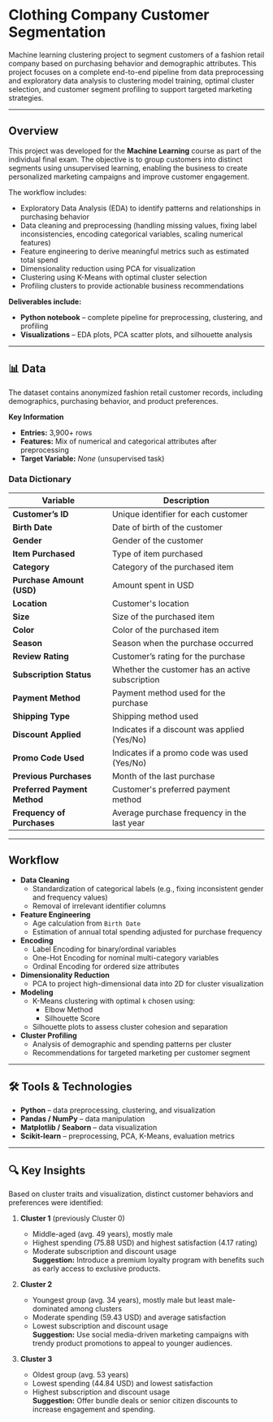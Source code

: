 # Clothing Company Customer Segmentation
Machine learning clustering project to segment customers of a fashion retail company based on purchasing behavior and demographic attributes. This project focuses on a complete end-to-end pipeline from data preprocessing and exploratory data analysis to clustering model training, optimal cluster selection, and customer segment profiling to support targeted marketing strategies.

---

## Overview
This project was developed for the **Machine Learning** course as part of the individual final exam. The objective is to group customers into distinct segments using unsupervised learning, enabling the business to create personalized marketing campaigns and improve customer engagement.

The workflow includes:
- Exploratory Data Analysis (EDA) to identify patterns and relationships in purchasing behavior
- Data cleaning and preprocessing (handling missing values, fixing label inconsistencies, encoding categorical variables, scaling numerical features)
- Feature engineering to derive meaningful metrics such as estimated total spend
- Dimensionality reduction using PCA for visualization
- Clustering using K-Means with optimal cluster selection
- Profiling clusters to provide actionable business recommendations

**Deliverables include:**
- **Python notebook** – complete pipeline for preprocessing, clustering, and profiling
- **Visualizations** – EDA plots, PCA scatter plots, and silhouette analysis
---

## 📊 Data

The dataset contains anonymized fashion retail customer records, including demographics, purchasing behavior, and product preferences.

**Key Information**
- **Entries:** 3,900+ rows  
- **Features:** Mix of numerical and categorical attributes after preprocessing  
- **Target Variable:** *None* (unsupervised task)  

### Data Dictionary
| Variable | Description |
|----------|-------------|
| **Customer’s ID** | Unique identifier for each customer |
| **Birth Date** | Date of birth of the customer |
| **Gender** | Gender of the customer |
| **Item Purchased** | Type of item purchased |
| **Category** | Category of the purchased item |
| **Purchase Amount (USD)** | Amount spent in USD |
| **Location** | Customer's location |
| **Size** | Size of the purchased item |
| **Color** | Color of the purchased item |
| **Season** | Season when the purchase occurred |
| **Review Rating** | Customer’s rating for the purchase |
| **Subscription Status** | Whether the customer has an active subscription |
| **Payment Method** | Payment method used for the purchase |
| **Shipping Type** | Shipping method used |
| **Discount Applied** | Indicates if a discount was applied (Yes/No) |
| **Promo Code Used** | Indicates if a promo code was used (Yes/No) |
| **Previous Purchases** | Month of the last purchase |
| **Preferred Payment Method** | Customer's preferred payment method |
| **Frequency of Purchases** | Average purchase frequency in the last year |

---

## Workflow
- **Data Cleaning**
  - Standardization of categorical labels (e.g., fixing inconsistent gender and frequency values)
  - Removal of irrelevant identifier columns
- **Feature Engineering**
  - Age calculation from `Birth Date`
  - Estimation of annual total spending adjusted for purchase frequency
- **Encoding**
  - Label Encoding for binary/ordinal variables
  - One-Hot Encoding for nominal multi-category variables
  - Ordinal Encoding for ordered size attributes
- **Dimensionality Reduction**
  - PCA to project high-dimensional data into 2D for cluster visualization
- **Modeling**
  - K-Means clustering with optimal `k` chosen using:
    - Elbow Method
    - Silhouette Score
  - Silhouette plots to assess cluster cohesion and separation
- **Cluster Profiling**
  - Analysis of demographic and spending patterns per cluster
  - Recommendations for targeted marketing per customer segment

---

## 🛠️ Tools & Technologies
- **Python** – data preprocessing, clustering, and visualization
- **Pandas / NumPy** – data manipulation
- **Matplotlib / Seaborn** – data visualization
- **Scikit-learn** – preprocessing, PCA, K-Means, evaluation metrics

---
## 🔍 Key Insights
Based on cluster traits and visualization, distinct customer behaviors and preferences were identified:

1. **Cluster 1** (previously Cluster 0)  
   - Middle-aged (avg. 49 years), mostly male  
   - Highest spending (75.88 USD) and highest satisfaction (4.17 rating)  
   - Moderate subscription and discount usage  
   **Suggestion:** Introduce a premium loyalty program with benefits such as early access to exclusive products.

2. **Cluster 2**  
   - Youngest group (avg. 34 years), mostly male but least male-dominated among clusters  
   - Moderate spending (59.43 USD) and average satisfaction  
   - Lowest subscription and discount usage  
   **Suggestion:** Use social media-driven marketing campaigns with trendy product promotions to appeal to younger audiences.

3. **Cluster 3**  
   - Oldest group (avg. 53 years)  
   - Lowest spending (44.84 USD) and lowest satisfaction  
   - Highest subscription and discount usage  
   **Suggestion:** Offer bundle deals or senior citizen discounts to increase engagement and spending.
